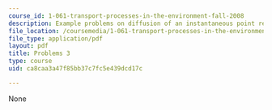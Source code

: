 ```yaml
---
course_id: 1-061-transport-processes-in-the-environment-fall-2008
description: Example problems on diffusion of an instantaneous point release.
file_location: /coursemedia/1-061-transport-processes-in-the-environment-fall-2008/ca8caa3a47f85bb37c7fc5e439dcd17c_problems3.pdf
file_type: application/pdf
layout: pdf
title: Problems 3
type: course
uid: ca8caa3a47f85bb37c7fc5e439dcd17c

---
```

None